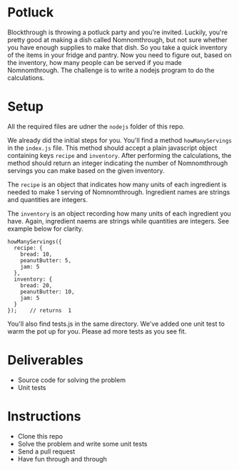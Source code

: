 # Potluck

Blockthrough is throwing a potluck party and you're invited. Luckily, you're pretty good at making a dish called Nomnomthrough, but not sure whether you have enough supplies to make that dish. So you take a quick inventory of the items in your fridge and pantry. Now you need to figure out, based on the inventory, how many people can be served if you made Nomnomthrough. The challenge is to write a nodejs program to do the calculations.

# Setup

All the required files are udner the `nodejs` folder of this repo.

We already did the initial steps for you. You'll find a method `howManyServings` in the `index.js` file. This method should accept a plain javascript object containing keys `recipe` and `inventory`. After performing the calculations, the method should return an integer indicating the number of Nomnomthrough servings you can make based on the given inventory.

The `recipe` is an object that indicates how many units of each ingredient is needed to make 1 serving of Nomnomthrough. Ingredient names are strings and quantities are integers.

The `inventory` is an object recording how many units of each ingredient you have. Again, ingredient naems are strings while quantities are integers. See example below for clarity.

```
howManyServings({
  recipe: {
	bread: 10,
	peanutButter: 5,
	jam: 5
  },
  inventory: {
    bread: 20,
    peanutButter: 10,
    jam: 5
  }
});    // returns  1

```

You'll also find tests.js in the same directory. We've added one unit test to warm the pot up for you. Please ad more tests as you see fit.

# Deliverables
- Source code for solving the problem
- Unit tests

# Instructions
- Clone this repo
- Solve the problem and write some unit tests
- Send a pull request
- Have fun through and through
